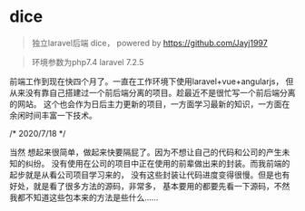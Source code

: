 # dice

> 独立laravel后端 dice， powered by https://github.com/Jayj1997

>环境参数为php7.4 laravel 7.2.5

前端工作到现在快四个月了。一直在工作环境下使用laravel+vue+angularjs，
但从来没有靠自己搭建过一个前后端分离的项目。趁最近不是很忙写一个前后端分离的网站。
这个也会作为日后主力更新的项目，一方面学习最新的知识，一方面在余闲时间丰富一下技术。

/* 2020/7/18 */

当然 想起来很简单，做起来快要隔屁了。因为不想让自己的代码和公司的产生未知的纠纷。
没有使用在公司的项目中正在使用的前辈做出来的封装。而我前端的起步就是从看公司项目学习来的，
没有这些封装让代码进度变得很慢。但是也有好处，就是看了很多方法的源码，非常多，
基本要用的都要先看一下源码，不然我都不知道这些包本来的方法是些什么……
